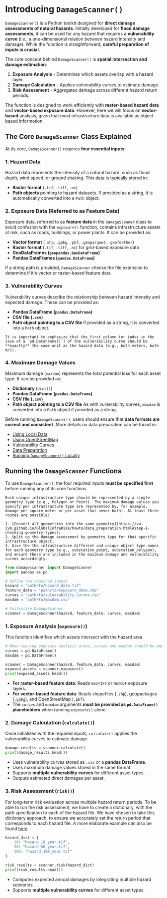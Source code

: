 # Introducing `DamageScanner()`

`DamageScanner()` is a Python toolkit designed for **direct damage assessments of natural hazards**. Initially developed for **flood damage assessments**, it can be used for any hazard that requires a **vulnerability curve** (i.e., a one-dimensional relation between hazard intensity and damage). While the function is straightforward, **careful preparation of inputs is crucial**. 

The core concept behind `DamageScanner()` is **spatial intersection and damage estimation**:
1. **Exposure Analysis** - Determines which assets overlap with a hazard layer.
2. **Damage Calculation** - Applies vulnerability curves to estimate damage.
3. **Risk Assessment** - Aggregates damage across different hazard return periods.

The function is designed to work efficiently with **raster-based hazard data** and **vector-based exposure data**. However, here we will focus on **vector-based** analysis, given that most infrastructure data is available as object-based information.


## The Core `DamageScanner` Class Explained

At its core, `DamageScanner()` requires **four essential inputs**:

### **1. Hazard Data**
Hazard data represents the intensity of a natural hazard, such as flood depth, wind speed, or ground shaking. This data is typically stored in:
- **Raster format** (`.tif`, `.tiff`, `.nc`)
- **Path objects** pointing to hazard datasets. If provided as a string, it is automatically converted into a `Path` object.

### **2. Exposure Data (Referred to as Feature Data)**
Exposure data, referred to as **feature data** in the `DamageScanner` class to avoid confusion with the `exposure()` function, contains infrastructure assets at risk, such as roads, buildings, or power plants. It can be provided as:
- **Vector format** (`.shp`, `.gpkg`, `.pbf`, `.geoparquet`, `.geofeather`)
- **Raster format** (`.tif`, `.tiff`, `.nc`) for grid-based exposure data
- **GeoDataFrames (`geopandas.GeoDataFrame`)**
- **Pandas DataFrames (`pandas.DataFrame`)**

If a string path is provided, `DamageScanner` checks the file extension to determine if it's vector or raster-based feature data.

### **3. Vulnerability Curves**
Vulnerability curves describe the relationship between hazard intensity and expected damage. These can be provided as:
- **Pandas DataFrame (`pandas.DataFrame`)**
- **CSV file (`.csv`)**
- **Path object pointing to a CSV file** If provided as a string, it is converted into a `Path` object.

```{important} 
It is important to emphasize that the first column (or index in the case of a `pd.DataFrame()`) of the vulnerability curve should be **exactly** the same unit as the hazard data (e.g., both meters, both m/s). 
```

### **4. Maximum Damage Values**
Maximum damage (`maxdam`) represents the total potential loss for each asset type. It can be provided as:
- **Dictionary** (`dict()`)
- **Pandas DataFrame (`pandas.DataFrame`)**
- **CSV file (`.csv`)**
- **Path object pointing to a CSV file** As with vulnerability curves, `maxdam` is converted into a `Path` object if provided as a string.

Before running `DamageScanner()`, users should ensure that **data formats are correct and consistent**. More details on data preparation can be found in:
- [Using Local Data](https://vu-ivm.github.io/GlobalInfraRisk/howto/using_tailor_data.html)
- [Using OpenStreetMap](https://vu-ivm.github.io/GlobalInfraRisk/howto/using_osm.html)
- [Vulnerability Curves](https://vu-ivm.github.io/GlobalInfraRisk/intro/vulnerability.html)
- [Data Preparation](https://vu-ivm.github.io/GlobalInfraRisk/howto/data_preparation.html)
- [Running `DamageScanner()` Locally](https://vu-ivm.github.io/GlobalInfraRisk/howto/run_locally.html)


## Running the `DamageScanner` Functions

To use `DamageScanner()`, the four required inputs **must be specified first** before running any of its core functions.

```{important}
Each unique infrastructure type should be represented by a single geometry type (e.g., Polygon or Point). The maximum damage values you specify per infrastructure type are represented by, for example, damage per square meter or per asset (but never both). At least three routes are possible: 

1. [Convert all geometries into the same geometry](https://vu-ivm.github.io/GlobalInfraRisk/howto/data_preparation.html#step-1-checking-geometry-types);
2. Split up the damage assessment by geometry type for that specific infrastructure object;
3. Give the the infrastructure different and unique object type names for each geometry type (e.g., substation_point, substation_polygon), and ensure these are included in the maximum damage and vulnerability curves accordingly.   
```

```python
from damagescanner import DamageScanner
import pandas as pd

# Define the required inputs
hazard = "path/to/hazard_data.tif"
feature_data = "path/to/exposure_data.shp"
curves = "path/to/vulnerability_curves.csv"
maxdam = "path/to/maxdam.csv"

# Initialize DamageScanner
scanner = DamageScanner(hazard, feature_data, curves, maxdam)
```

### **1. Exposure Analysis (`exposure()`)**
This function identifies which assets intersect with the hazard area.

```python
# When running exposure analysis alone, curves and maxdam should be empty DataFrames
curves = pd.DataFrame()
maxdam = pd.DataFrame()

scanner = DamageScanner(hazard, feature_data, curves, maxdam)
exposed_assets = scanner.exposure()
print(exposed_assets.head())
```
- **For raster-based feature data**: Reads `GeoTIFF` or `NetCDF` exposure layers.
- **For vector-based feature data**: Reads shapefiles (`.shp`), geopackages (`.gpkg`), and OpenStreetMap (`.pbf`).
- The `curves` and `maxdam` arguments **must be provided as `pd.DataFrame()` placeholders** when running `exposure()` alone.

### **2. Damage Calculation (`calculate()`)**
Once initialized with the required inputs, `calculate()` applies the vulnerability curves to estimate damage.

```python
damage_results = scanner.calculate()
print(damage_results.head())
```
- Uses vulnerability curves stored as `.csv` or a **pandas DataFrame**.
- Uses maximum damage values stored in the same format.
- Supports **multiple vulnerability curves** for different asset types.
- Outputs estimated direct damages per asset.

### **3. Risk Assessment (`risk()`)**
For long-term risk evaluation across multiple hazard return periods. To be able to run the risk assessment, we have to create a dictionary, with the path specification to each of the hazard file. We have chosen to take this dictionary approach, to ensure we accurately set the return period that corresponds to each hazard file. A more elaborate example can also be found [here](https://vu-ivm.github.io/GlobalInfraRisk/ci/transport.html#performing-the-risk-assessment)

```python
hazard_dict = {
    10: "hazard_10_year.tif",
    50: "hazard_50_year.tif",
    100: "hazard_100_year.tif"
}

risk_results = scanner.risk(hazard_dict)
print(risk_results.head())
```
- Computes expected annual damages by integrating multiple hazard scenarios.
- Supports **multiple vulnerability curves** for different asset types.
